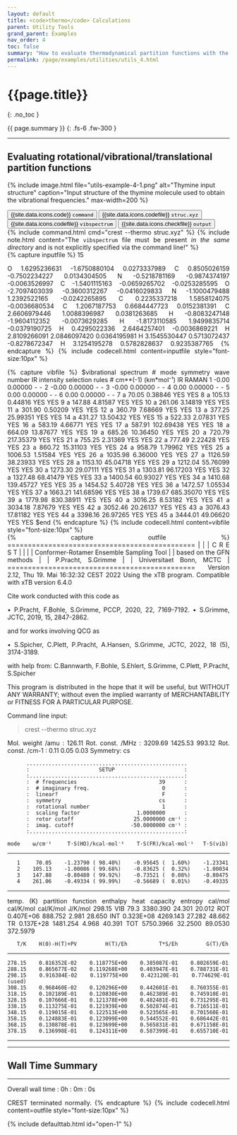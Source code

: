 ```yaml
---
layout: default
title: <code>thermo</code> Calculations
parent: Utility Tools
grand_parent: Examples
nav_order: 4
toc: false
summary: "How to evaluate thermodynamical partition functions with the <i>thermo</i> submodule."
permalink: /page/examples/utilities/utils_4.html
---
```


# {{page.title}}
{: .no_toc }

{{ page.summary }}
{: .fs-6 .fw-300 }

---

## Evaluating rotational/vibrational/translational partition functions


{% include image.html file="utils-example-4-1.png" alt="Thymine input structure" caption="Input structure of the thymine molecule used to obtain the vibrational frequencies." max-width=200 %}


 <!-- Tab links -->
<div class="tab card">
  <button class="tablinks tab-id-1" onclick="openTabId(event, 'tab-1-1', 'tab-id-1')" id="open-1">{{site.data.icons.code}} <code>command</code></button>
  <button class="tablinks tab-id-1" onclick="openTabId(event, 'tab-1-2', 'tab-id-1')">{{site.data.icons.codefile}} <code>struc.xyz</code></button>
  <button class="tablinks tab-id-1" onclick="openTabId(event, 'tab-1-3', 'tab-id-1')">{{site.data.icons.codefile}} <code>vibspectrum</code></button>
  <button class="tablinks tab-id-1" onclick="openTabId(event, 'tab-1-4', 'tab-id-1')">{{site.data.icons.checkfile}} <code>output</code></button>
</div>
<!-- Tab content -->
<div id="tab-1-1" class="tabcontent tab-id-1" style="text-align:justify">
{% include command.html cmd="crest <span class='nt'>--thermo</span> struc.xyz" %}
{% include note.html content="The <code>vibspectrum</code> file must be present <i>in the same directory</i> and is not explicitly specified via the command line!" %}
</div>
<div id="tab-1-2" class="tabcontent tab-id-1" style="text-align:justify">
{% capture inputfile %}
  15
 
 O          1.6295236631       -1.6750880104        0.0273337989
 C          0.8505026159       -0.7502234227        0.0134304505
 N         -0.5218781169       -0.9874374197       -0.0063526997
 C         -1.5401115163       -0.0659265702       -0.0253285595
 O         -2.7097403039       -0.3600312267       -0.0416029833
 N         -1.1000479488        1.2392522165       -0.0242265895
 C          0.2235337218        1.5858124075       -0.0036680534
 C          1.2067187753        0.6684447723        0.0152381391
 C          2.6606979446        1.0088396987        0.0381263685
 H         -0.8083247148       -1.9604112352       -0.0073629285
 H         -1.8173110585        1.9499835714       -0.0379190725
 H          0.4295022336        2.6464257401       -0.0036869221
 H          2.8109266091        2.0846097420        0.0364195981
 H          3.1545530447        0.5713072437       -0.8278672347
 H          3.1254195278        0.5782828637        0.9235387765
{% endcapture %}
{% include codecell.html content=inputfile style="font-size:10px" %}
</div>
<div id="tab-1-3" class="tabcontent tab-id-1" style="text-align:justify">
{% capture vibfile %}
$vibrational spectrum
#  mode     symmetry     wave number   IR intensity    selection rules
#                         cm**(-1)      (km*mol⁻¹)       IR     RAMAN
     1                      -0.00         0.00000        -       - 
     2                      -0.00         0.00000        -       - 
     3                      -0.00         0.00000        -       - 
     4                       0.00         0.00000        -       - 
     5                       0.00         0.00000        -       - 
     6                       0.00         0.00000        -       - 
     7        a             70.05         0.38846       YES     YES
     8        a            105.13         0.44816       YES     YES
     9        a            147.88         4.81587       YES     YES
    10        a            261.06         3.14819       YES     YES
    11        a            301.90         0.50209       YES     YES
    12        a            360.79         7.68669       YES     YES
    13        a            377.25        25.99351       YES     YES
    14        a            431.27        13.50432       YES     YES
    15        a            522.33         2.07831       YES     YES
    16        a            583.19         4.66771       YES     YES
    17        a            587.91       102.69438       YES     YES
    18        a            664.09        13.87677       YES     YES
    19        a            685.26        10.36450       YES     YES
    20        a            720.79       217.35379       YES     YES
    21        a            755.25         2.31369       YES     YES
    22        a            777.49         2.22428       YES     YES
    23        a            860.72        15.31103       YES     YES
    24        a            958.79         1.79962       YES     YES
    25        a           1006.53         1.51584       YES     YES
    26        a           1035.98         6.36000       YES     YES
    27        a           1126.59        38.23933       YES     YES
    28        a           1153.10        45.04718       YES     YES
    29        a           1212.04        55.76099       YES     YES
    30        a           1273.30        29.07111       YES     YES
    31        a           1303.81        96.17203       YES     YES
    32        a           1327.48        68.41479       YES     YES
    33        a           1400.54        60.93027       YES     YES
    34        a           1410.68       139.45727       YES     YES
    35        a           1454.52         5.40728       YES     YES
    36        a           1472.57         1.05534       YES     YES
    37        a           1663.21       141.68596       YES     YES
    38        a           1739.67       685.35070       YES     YES
    39        a           1779.98       830.38911       YES     YES
    40        a           3016.25         8.53182       YES     YES
    41        a           3034.18         7.87679       YES     YES
    42        a           3052.46        20.26137       YES     YES
    43        a           3076.43        17.81182       YES     YES
    44        a           3398.16        26.97265       YES     YES
    45        a           3444.01        49.06620       YES     YES
$end
{% endcapture %}
{% include codecell.html content=vibfile style="font-size:10px" %}
</div>
<div id="tab-1-4" class="tabcontent tab-id-1" style="text-align:justify">
{% capture outfile %}
       ==============================================
       |                                            |
       |                 C R E S T                  |
       |                                            |
       |  Conformer-Rotamer Ensemble Sampling Tool  |
       |          based on the GFN methods          |
       |             P.Pracht, S.Grimme             |
       |          Universitaet Bonn, MCTC           |
       ==============================================
       Version 2.12,   Thu 19. Mai 16:32:32 CEST 2022
  Using the xTB program. Compatible with xTB version 6.4.0
 
   Cite work conducted with this code as

   • P.Pracht, F.Bohle, S.Grimme, PCCP, 2020, 22, 7169-7192.
   • S.Grimme, JCTC, 2019, 15, 2847-2862.

   and for works involving QCG as

   • S.Spicher, C.Plett, P.Pracht, A.Hansen, S.Grimme,
     JCTC, 2022, 18 (5), 3174-3189.
 
   with help from:
   C.Bannwarth, F.Bohle, S.Ehlert, S.Grimme,
   C.Plett, P.Pracht, S.Spicher
 
   This program is distributed in the hope that it will be useful,
   but WITHOUT ANY WARRANTY; without even the implied warranty of
   MERCHANTABILITY or FITNESS FOR A PARTICULAR PURPOSE.

 Command line input:
 > crest --thermo struc.xyz

Mol. weight /amu  :   126.11
Rot. const. /MHz  :  3209.69 1425.53  993.12
Rot. const. /cm-1 :     0.11    0.05    0.03
Symmetry:    cs 

          ...................................................
          :                      SETUP                      :
          :.................................................:
          :  # frequencies                          39      :
          :  # imaginary freq.                       0      :
          :  linear?                                 F      :
          :  symmetry                               cs      :
          :  rotational number                       1      :
          :  scaling factor                  1.0000000      :
          :  rotor cutoff                   25.0000000 cm⁻¹ :
          :  imag. cutoff                  -50.0000000 cm⁻¹ :
          :.................................................:

    mode    ω/cm⁻¹     T·S(HO)/kcal·mol⁻¹    T·S(FR)/kcal·mol⁻¹   T·S(vib)
   ------------------------------------------------------------------------
       1     70.05    -1.23790 ( 98.40%)    -0.95645 (  1.60%)    -1.23341
       2    105.13    -1.00086 ( 99.68%)    -0.83625 (  0.32%)    -1.00034
       3    147.88    -0.80480 ( 99.92%)    -0.73521 (  0.08%)    -0.80475
       4    261.06    -0.49334 ( 99.99%)    -0.56689 (  0.01%)    -0.49335
   ------------------------------------------------------------------------

   temp. (K)  partition function   enthalpy   heat capacity  entropy
                                   cal/mol     cal/K/mol   cal/K/mol   J/K/mol
 298.15  VIB   79.3                 3380.390     24.301     20.012
         ROT  0.407E+06              888.752      2.981     28.650
         INT  0.323E+08             4269.143     27.282     48.662
         TR   0.137E+28             1481.254      4.968     40.391
         TOT                        5750.3966    32.2500    89.0530   372.5979

       T/K    H(0)-H(T)+PV         H(T)/Eh          T*S/Eh         G(T)/Eh
   ------------------------------------------------------------------------
    278.15    0.816352E-02    0.118775E+00    0.385087E-01    0.802659E-01
    288.15    0.865677E-02    0.119268E+00    0.403947E-01    0.788731E-01
    298.15    0.916384E-02    0.119775E+00    0.423120E-01    0.774629E-01 (used)
    308.15    0.968460E-02    0.120296E+00    0.442601E-01    0.760355E-01
    318.15    0.102189E-01    0.120830E+00    0.462389E-01    0.745910E-01
    328.15    0.107666E-01    0.121378E+00    0.482481E-01    0.731295E-01
    338.15    0.113275E-01    0.121939E+00    0.502874E-01    0.716511E-01
    348.15    0.119015E-01    0.122513E+00    0.523565E-01    0.701560E-01
    358.15    0.124883E-01    0.123099E+00    0.544552E-01    0.686442E-01
    368.15    0.130878E-01    0.123699E+00    0.565831E-01    0.671158E-01
    378.15    0.136998E-01    0.124311E+00    0.587399E-01    0.655710E-01
   ------------------------------------------------------------------------
 
 -----------------
 Wall Time Summary
 -----------------
--------------------
Overall wall time  : 0h : 0m : 0s
 
 CREST terminated normally.
{% endcapture %}
{% include codecell.html content=outfile style="font-size:10px" %}
</div>
{% include defaulttab.html id="open-1" %}


